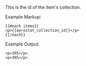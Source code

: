 This is the id of the item's collection.

Example Markup:
```
{{#each items}}
<p>{{aerostat_collection_id}}</p>
{{/each}}
```

Example Output:
```
<p>305</p>
<p>305</p>
```
